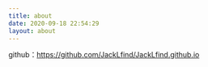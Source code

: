 ```yaml
---
title: about
date: 2020-09-18 22:54:29
layout: about
---
```

github：https://github.com/JackLfind/JackLfind.github.io

